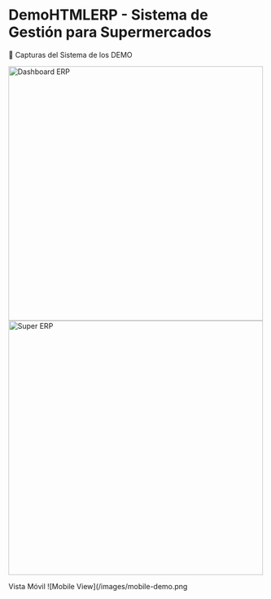 # DemoHTMLERP - Sistema de Gestión para Supermercados
 📸 Capturas del Sistema de los DEMO

<img src="imágenes/Dashboard.png" alt="Dashboard ERP" width="500">
<img src="imágenes/SuperERP.png" alt="Super ERP" width="500">
 



 Vista Móvil
![Mobile View](/images/mobile-demo.png
